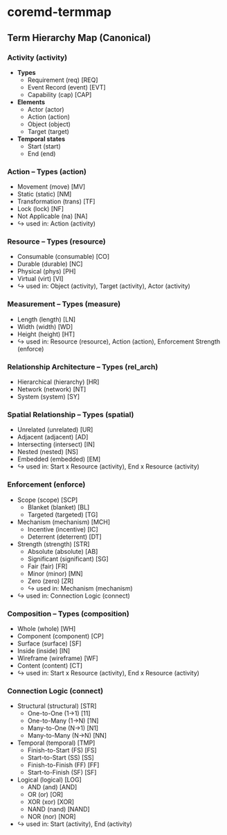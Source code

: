 # coremd-termmap

## Term Hierarchy Map (Canonical)

### Activity (activity)
- **Types**
  - Requirement (req) [REQ]
  - Event Record (event) [EVT]
  - Capability (cap) [CAP]
- **Elements**
  - Actor (actor)
  - Action (action)
  - Object (object)
  - Target (target)
- **Temporal states**
  - Start (start)
  - End (end)

### Action – Types (action)
- Movement (move) [MV]
- Static (static) [NM]
- Transformation (trans) [TF]
- Lock (lock) [NF]
- Not Applicable (na) [NA]
- ↪ used in: Action (activity)

### Resource – Types (resource)
- Consumable (consumable) [CO]
- Durable (durable) [NC]
- Physical (phys) [PH]
- Virtual (virt) [VI]
- ↪ used in: Object (activity), Target (activity), Actor (activity)

### Measurement – Types (measure)
- Length (length) [LN]
- Width (width) [WD]
- Height (height) [HT]
- ↪ used in: Resource (resource), Action (action), Enforcement Strength (enforce)

### Relationship Architecture – Types (rel_arch)
- Hierarchical (hierarchy) [HR]
- Network (network) [NT]
- System (system) [SY]

### Spatial Relationship – Types (spatial)
- Unrelated (unrelated) [UR]
- Adjacent (adjacent) [AD]
- Intersecting (intersect) [IN]
- Nested (nested) [NS]
- Embedded (embedded) [EM]
- ↪ used in: Start x Resource (activity), End x Resource (activity) 

### Enforcement (enforce)
- Scope (scope) [SCP]
  - Blanket (blanket) [BL]
  - Targeted (targeted) [TG]
- Mechanism (mechanism) [MCH]
  - Incentive (incentive) [IC]
  - Deterrent (deterrent) [DT]
- Strength (strength) [STR]
  - Absolute (absolute) [AB]
  - Significant (significant) [SG]
  - Fair (fair) [FR]
  - Minor (minor) [MN]
  - Zero (zero) [ZR]
  - ↪ used in: Mechanism (mechanism)
- ↪ used in: Connection Logic (connect)

### Composition – Types (composition)
- Whole (whole) [WH]
- Component (component) [CP]
- Surface (surface) [SF]
- Inside (inside) [IN]
- Wireframe (wireframe) [WF]
- Content (content) [CT]
- ↪ used in: Start x Resource (activity), End x Resource (activity)

### Connection Logic (connect)
- Structural (structural) [STR]
  - One-to-One (1→1) [11]
  - One-to-Many (1→N) [1N]
  - Many-to-One (N→1) [N1]
  - Many-to-Many (N→N) [NN]
- Temporal (temporal) [TMP]
  - Finish-to-Start (FS) [FS]
  - Start-to-Start (SS) [SS]
  - Finish-to-Finish (FF) [FF]
  - Start-to-Finish (SF) [SF]
- Logical (logical) [LOG]
  - AND (and) [AND]
  - OR (or) [OR]
  - XOR (xor) [XOR]
  - NAND (nand) [NAND]
  - NOR (nor) [NOR]
- ↪ used in: Start (activity), End (activity)


